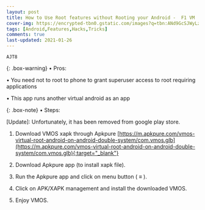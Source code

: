 ```yaml
---
layout: post
title: How to Use Root features without Rooting your Android -  F1 VM
cover-img: https://encrypted-tbn0.gstatic.com/images?q=tbn:ANd9GcSJWyLz6KgqPM_mD0PzTKJ47kVikNHiAoX-sQ&usqp=CAU
tags: [Android,Features,Hacks,Tricks]
comments: true
last-updated: 2021-01-26
---
```


``AJT8``

{: .box-warning}
• Pros:

• You need not to root to phone to grant superuser access to root requiring applications 

• This app runs another virtual android as an app

{: .box-note}
• Steps:

[Update]: Unfortunately, it has been removed from google play store.

1. Download VMOS xapk through Apkpure [https://m.apkpure.com/vmos-virtual-root-android-on-android-double-system/com.vmos.glb](https://m.apkpure.com/vmos-virtual-root-android-on-android-double-system/com.vmos.glb){:target="_blank"}

2. Download Apkpure app (to install xapk file).

3. Run the  Apkpure app and click on menu button ( ≡ ).

4. Click on APK/XAPK management and install the downloaded VMOS.

5. Enjoy VMOS.
